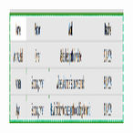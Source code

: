 

<html>
  <head>
    <body>
      <img src = team.png width = 200px height = 200px>
    </body>
  </head>
</html>
